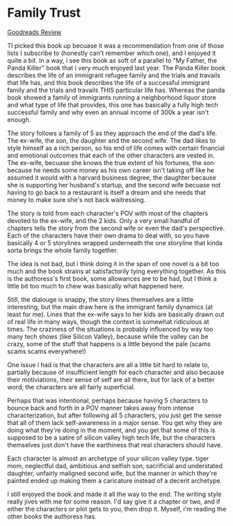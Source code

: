 # Family Trust
[Goodreads Review](https://www.goodreads.com/review/show/7620273389?book_show_action=false)

TI picked this book up becuase it was a recommendation from one of those lists I subscribe to (honestly can't remember which one), and I enjoyed it quite a bit. In a way, i see this book as soft of a parallel to "My Father, the Panda Killer" book that I very much enjoyed last year. The Panda Killer book describes the life of an immigrant refugee family and the trials and travails that life has, and this book describes the life of a successful immigrant family and the trials and travails THIS particular life has. Whereas the panda book showed a family of immigrants running a neighborhood liquor store and what type of life that provides, this one has basically a fully high tech successful family and why even an annual income of 300k a year isn't enough.

The story follows a family of 5 as they approach the end of the dad's life. The ex-wife, the son, the daughter and the second wife. The dad likes to style himself as a rich person, so his end of life comes with certain financial and emotional outcomes that each of the other characters are vested in. The ex-wife, becuase she knows the true extent of his fortunes, the son because he needs some money as his own career isn't taking off like he assumed it would with a harvard business degree, the daughter because she is supporting her husband's startup, and the second wife becuase not having to go back to a restaurant is itself a dream and she needs that money to make sure she's not back waitressing.

The story is told from each character's POV with most of the chapters devoted to the ex-wife, and the 2 kids. Only a very small handful of chapters tells the story from the second wife or even the dad's perspective. Each of the characters have their own drama to deal with, so you have basically 4 or 5 storylines wrapped underneath the one storyline that kinda sorta brings the whole family together.

The idea is not bad, but i think doing it in the span of one novel is a bit too much and the book strains at satisfactorily tying everything together. As this is the authoress's first book, some allowances are to be had, but I think a little bit too much to chew was basically what happened here.

Still, the dialouge is snappy, the story lines themselves are a little interesting, but the main draw here is the immigrant family dynamics (at least for me). Lines that the ex-wife says to her kids are basically drawn out of real life in many ways, though the context is somewhat ridiculous at times. The craziness of the situations is probably influenced by way too many tech shows (like Silicon Valley), because while the valley can be crazy, some of the stuff that happens is a little beyond the pale (scams scams scams everywhere!)

One issue i had is that the characters are all a little bit hard to relate to, partially because of insufficient length for each character and also because their motiviations, their sense of self are all there, but for lack of a better word, the characters are all fairly superficial.

Perhaps that was intentional, perhaps because having 5 characters to bounce back and forth in a POV manner takes away from intense characterization, but after following all 5 characters, you just get the sense that all of them lack self-awareness in a major sense. You get why they are doing what they're doing in the moment, and you get that some of this is supposed to be a satire of silicon valley high tech life, but the characters themselves just don't have the earthiness that real characters should have.

Each character is almost an archetype of your silicon valley type. tiger mom, neglectful dad, ambitious and selfish son, sacrificial and understated daughter, unfairly maligned second wife, but the manner in which they're painted ended up making them a caricature instead of a decent archetype.

I still enjoyed the book and made it all the way to the end. The writing style really jives with me for some reason. I'd say give it a chapter or two, and if either the characters or plot gets to you, then drop it. Myself, i'm reading the other books the authoress has.
